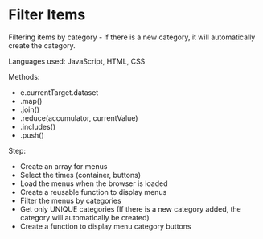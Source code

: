 # Filter Items

Filtering items by category - if there is a new category, it will automatically create the category.

Languages used: JavaScript, HTML, CSS

Methods:

- e.currentTarget.dataset
- .map()
- .join()
- .reduce(accumulator, currentValue)
- .includes()
- .push()

Step:

- Create an array for menus
- Select the times (container, buttons)
- Load the menus when the browser is loaded
- Create a reusable function to display menus
- Filter the menus by categories
- Get only UNIQUE categories (If there is a new category added, the category will automatically be created)
- Create a function to display menu category buttons
